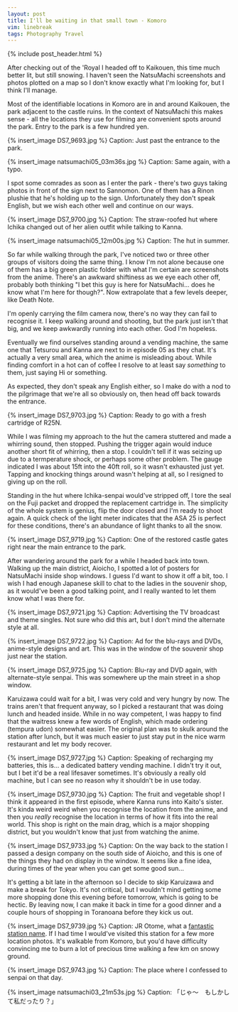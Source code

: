 ```yaml
---
layout: post
title: I'll be waiting in that small town - Komoro
vim: linebreak
tags: Photography Travel
---
```


{% include post_header.html %}

After checking out of the 'Royal I headed off to Kaikouen, this time much better lit, but still snowing. I haven't seen the NatsuMachi screenshots and photos plotted on a map so I don't know exactly what I'm looking for, but I think I'll manage.

Most of the identifiable locations in Komoro are in and around Kaikouen, the park adjacent to the castle ruins. In the context of NatsuMachi this makes sense - all the locations they use for filming are convenient spots around the park. Entry to the park is a few hundred yen.

{% insert_image DS7_9693.jpg %}
Caption: Just past the entrance to the park.

{% insert_image natsumachi05_03m36s.jpg %}
Caption: Same again, with a typo.

I spot some comrades as soon as I enter the park - there's two guys taking photos in front of the sign next to Sannomon. One of them has a Rinon plushie that he's holding up to the sign. Unfortunately they don't speak English, but we wish each other well and continue on our ways.

{% insert_image DS7_9700.jpg %}
Caption: The straw-roofed hut where Ichika changed out of her alien outfit while talking to Kanna.

{% insert_image natsumachi05_12m00s.jpg %}
Caption: The hut in summer.

So far while walking through the park, I've noticed two or three other groups of visitors doing the same thing. I know I'm not alone because one of them has a big green plastic folder with what I'm certain are screenshots from the anime. There's an awkward shiftiness as we eye each other off, probably both thinking "I bet this guy is here for NatsuMachi... does he know what I'm here for though?". Now extrapolate that a few levels deeper, like Death Note.

I'm openly carrying the film camera now, there's no way they can fail to recognise it. I keep walking around and shooting, but the park just isn't that big, and we keep awkwardly running into each other. God I'm hopeless.

Eventually we find ourselves standing around a vending machine, the same one that Tetsurou and Kanna are next to in episode 05 as they chat. It's actually a very small area, which the anime is misleading about. While finding comfort in a hot can of coffee I resolve to at least say *something* to them, just saying Hi or something.

As expected, they don't speak any English either, so I make do with a nod to the pilgrimage that we're all so obviously on, then head off back towards the entrance.

{% insert_image DS7_9703.jpg %}
Caption: Ready to go with a fresh cartridge of R25N.

While I was filming my approach to the hut the camera stuttered and made a whirring sound, then stopped. Pushing the trigger again would induce another short fit of whirring, then a stop. I couldn't tell if it was seizing up due to a termperature shock, or perhaps some other problem. The gauge indicated I was about 15ft into the 40ft roll, so it wasn't exhausted just yet. Tapping and knocking things around wasn't helping at all, so I resigned to giving up on the roll.

Standing in the hut where Ichika-senpai would've stripped off, I tore the seal on the Fuji packet and dropped the replacement cartridge in. The simplicity of the whole system is genius, flip the door closed and I'm ready to shoot again. A quick check of the light meter indicates that the ASA 25 is perfect for these conditions, there's an abundance of light thanks to all the snow.

{% insert_image DS7_9719.jpg %}
Caption: One of the restored castle gates right near the main entrance to the park.

After wandering around the park for a while I headed back into town. Walking up the main district, Aioicho, I spotted a lot of posters for NatsuMachi inside shop windows. I guess I'd want to show it off a bit, too. I wish I had enough Japanese skill to chat to the ladies in the souvenir shop, as it would've been a good talking point, and I really wanted to let them know what I was there for.

{% insert_image DS7_9721.jpg %}
Caption: Advertising the TV broadcast and theme singles. Not sure who did this art, but I don't mind the alternate style at all.

{% insert_image DS7_9722.jpg %}
Caption: Ad for the blu-rays and DVDs, anime-style designs and art. This was in the window of the souvenir shop just near the station.

{% insert_image DS7_9725.jpg %}
Caption: Blu-ray and DVD again, with alternate-style senpai. This was somewhere up the main street in a shop window.

Karuizawa could wait for a bit, I was very cold and very hungry by now. The trains aren't that frequent anyway, so I picked a restaurant that was doing lunch and headed inside. While in no way competent, I was happy to find that the waitress knew a few words of English, which made ordering (tempura udon) somewhat easier. The original plan was to skulk around the station after lunch, but it was much easier to just stay put in the nice warm restaurant and let my body recover.

{% insert_image DS7_9727.jpg %}
Caption: Speaking of recharging my batteries, this is... a dedicated battery vending machine. I didn't try it out, but I bet it'd be a real lifesaver sometimes. It's obviously a really old machine, but I can see no reason why it shouldn't be in use today.

{% insert_image DS7_9730.jpg %}
Caption: The fruit and vegetable shop! I think it appeared in the first episode, where Kanna runs into Kaito's sister. It's kinda weird weird when you recognise the location from the anime, and then you *really* recognise the location in terms of how it fits into the real world. This shop is right on the main drag, which is a major shopping district, but you wouldn't know that just from watching the anime.

{% insert_image DS7_9733.jpg %}
Caption: On the way back to the station I passed a design company on the south side of Aioicho, and this is one of the things they had on display in the window. It seems like a fine idea, during times of the year when you can get some good sun...

It's getting a bit late in the afternoon so I decide to skip Karuizawa and make a break for Tokyo. It's not critical, but I wouldn't mind getting some more shopping done this evening before tomorrow, which is going to be hectic. By leaving now, I can make it back in time for a good dinner and a couple hours of shopping in Toranoana before they kick us out.

{% insert_image DS7_9739.jpg %}
Caption: JR Otome, what a [fantastic station name](http://jisho.org/words?jap=otome&eng=&dict=edict). If I had time I would've visited this station for a few more location photos. It's walkable from Komoro, but you'd have difficulty convincing me to burn a lot of precious time walking a few km on snowy ground.

{% insert_image DS7_9743.jpg %}
Caption: The place where I confessed to senpai on that day.

{% insert_image natsumachi03_21m53s.jpg %}
Caption: 「じゃ～　もしかして私だったり？」


